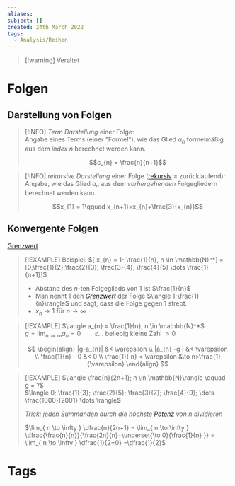```yaml
---
aliases: 
subject: []
created: 24th March 2022
tags:
  - Analysis/Reihen
---
```


> [!warning] Veraltet

# Folgen

## Darstellung von Folgen

> [!INFO] *Term Darstellung* einer Folge:  
> Angabe eines Terms (einer "Formel"), wie das Glied $a_{n}$ formelmäßig aus dem *index n* berechnet werden kann.  
>
> $$c_{n} = \frac{n}{n+1}$$

> [!INFO] *rekursive Darstellung* einer Folge ([rekursiv](../Softwareentwicklung/DS-Algo/Rekursion.md) = zurücklaufend):  
> Angabe, wie das Glied $a_{n}$ aus dem *vorhergehenden* Folgegliedern berechnet werden kann.  
>
> $$x_{1} = 1\qquad x_{n+1}=x_{n}+\frac{3}{x_{n}}$$

## Konvergente Folgen

[Grenzwert](Grenzwert.md)

> [!EXAMPLE] Beispiel: $[  x_{n} = 1- \frac{1}{n}, n \in \mathbb{N}^*] = [0;\frac{1}{2};\frac{2}{3}; \frac{3}{4}; \frac{4}{5} \dots \frac{1}{n+1}]$
> - Abstand des $n$-ten Folgeglieds von $1$ ist $\frac{1}{n}$
> - Man nennt $1$ den *[Grenzwert](Grenzwert.md)* der Folge $\langle 1-\frac{1}{n}\rangle$ und sagt, dass die Folge gegen $1$ strebt.
> - $x_{n} \to 1$ für $n\to \infty$

> [!EXAMPLE] $\langle a_{n} = \frac{1}{n}, n \in \mathbb{N}^*$  
> $g = \lim_{ n \to \infty } a_{n} = 0\qquad \varepsilon \dots$ beliebig kleine Zahl $> 0$
>
> $$
> \begin{align}
> |g-a_{n}| &< \varepsilon \\
> |a_{n} -g | &< \varepsilon \\
> \frac{1}{n} - 0 &< 0 \\
> \frac{1}{ n} < \varepsilon &\to n>\frac{1}{\varepsilon}
> \end{align}
> $$

> [!EXAMPLE] $\langle \frac{n}{2n+1}; n \in \mathbb{N}\rangle \qquad g = ?$  
> $\langle 0; \frac{1}{3}; \frac{2}{5}; \frac{3}{7}; \frac{4}{9}; \dots \frac{1000}{2001} \dots \rangle$
> 
> *Trick: jeden Summanden durch die höchste [Potenz](Potenzen.md) von $n$ dividieren*
>
> $\lim_{ n \to \infty } \dfrac{n}{2n+1} = \lim_{ n \to \infty } \dfrac{\frac{n}{n}}{\frac{2n}{n}+\underset{\to 0}{\frac{1}{n} }} = \lim_{ n \to \infty } \dfrac{1}{2+0} =\dfrac{1}{2}$

# Tags
